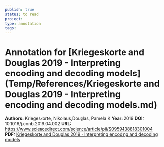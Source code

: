 ```yaml
---
publish: true
status: to read
project:
type: annotation
tags:
---
```

# Annotation for [Kriegeskorte and Douglas 2019 - Interpreting encoding and decoding models](Temp/References/Kriegeskorte and Douglas 2019 - Interpreting encoding and decoding models.md)

**Authors:** Kriegeskorte, Nikolaus,Douglas, Pamela K
**Year:** 2019
**DOI:** 10.1016/j.conb.2019.04.002
**URL:** https://www.sciencedirect.com/science/article/pii/S0959438818301004
**PDF:** [Kriegeskorte and Douglas 2019 - Interpreting encoding and decoding models](Papers/PDFs/Kriegeskorte%20and%20Douglas%202019%20-%20Interpreting%20encoding%20and%20decoding%20models.pdf)
